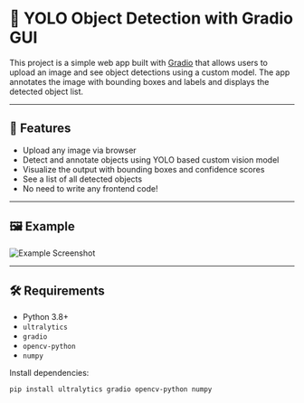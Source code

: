 # 🧠 YOLO Object Detection with Gradio GUI

This project is a simple web app built with [Gradio](https://www.gradio.app/) that allows users to upload an image and see object detections using a custom model. The app annotates the image with bounding boxes and labels and displays the detected object list.

---

## 🚀 Features

- Upload any image via browser
- Detect and annotate objects using YOLO based custom vision model
- Visualize the output with bounding boxes and confidence scores
- See a list of all detected objects
- No need to write any frontend code!

---

## 🖼️ Example

![Example Screenshot](example.jpg)

---

## 🛠️ Requirements

- Python 3.8+
- `ultralytics`
- `gradio`
- `opencv-python`
- `numpy`

Install dependencies:

```bash
pip install ultralytics gradio opencv-python numpy
